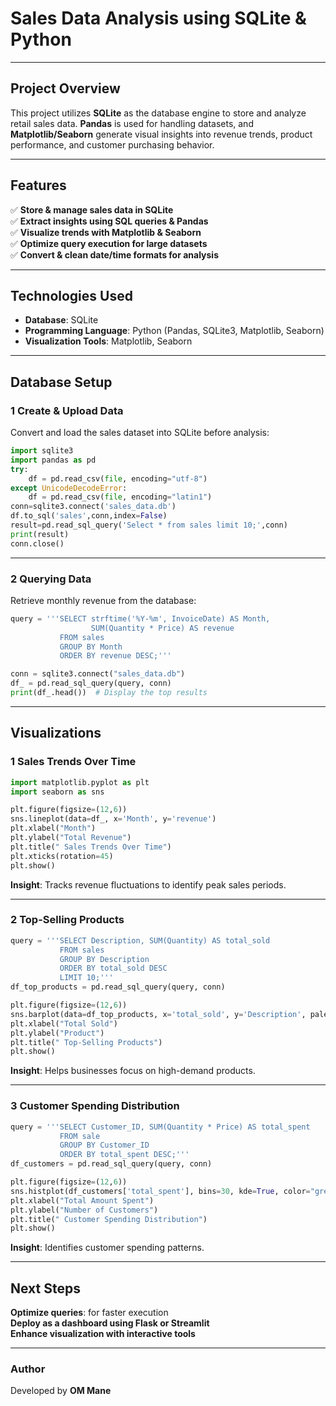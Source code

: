 # **Sales Data Analysis using SQLite & Python**
---
## **Project Overview**
This project utilizes **SQLite** as the database engine to store and analyze retail sales data. **Pandas** is used for handling datasets, and **Matplotlib/Seaborn** generate visual insights into revenue trends, product performance, and customer purchasing behavior.

---

## **Features**
✅ **Store & manage sales data in SQLite**  
✅ **Extract insights using SQL queries & Pandas**  
✅ **Visualize trends with Matplotlib & Seaborn**  
✅ **Optimize query execution for large datasets**  
✅ **Convert & clean date/time formats for analysis**

---

## **Technologies Used**
- **Database**: SQLite  
- **Programming Language**: Python (Pandas, SQLite3, Matplotlib, Seaborn)  
- **Visualization Tools**: Matplotlib, Seaborn  

---

## **Database Setup**
### **1️ Create & Upload Data**
Convert and load the sales dataset into SQLite before analysis:
```python
import sqlite3
import pandas as pd
try:
    df = pd.read_csv(file, encoding="utf-8")
except UnicodeDecodeError:
    df = pd.read_csv(file, encoding="latin1")
conn=sqlite3.connect('sales_data.db')
df.to_sql('sales',conn,index=False)
result=pd.read_sql_query('Select * from sales limit 10;',conn)
print(result)
conn.close()

```

---

### **2️ Querying Data**
Retrieve monthly revenue from the database:
```python
query = '''SELECT strftime('%Y-%m', InvoiceDate) AS Month, 
                  SUM(Quantity * Price) AS revenue
           FROM sales
           GROUP BY Month
           ORDER BY revenue DESC;'''

conn = sqlite3.connect("sales_data.db")
df_ = pd.read_sql_query(query, conn)
print(df_.head())  # Display the top results
```

---

## **Visualizations**
### **1 Sales Trends Over Time**
```python
import matplotlib.pyplot as plt
import seaborn as sns

plt.figure(figsize=(12,6))
sns.lineplot(data=df_, x='Month', y='revenue')
plt.xlabel("Month")
plt.ylabel("Total Revenue")
plt.title(" Sales Trends Over Time")
plt.xticks(rotation=45)
plt.show()
```
 **Insight**: Tracks revenue fluctuations to identify peak sales periods.

---

### **2️ Top-Selling Products**
```python
query = '''SELECT Description, SUM(Quantity) AS total_sold
           FROM sales
           GROUP BY Description
           ORDER BY total_sold DESC
           LIMIT 10;'''
df_top_products = pd.read_sql_query(query, conn)

plt.figure(figsize=(12,6))
sns.barplot(data=df_top_products, x='total_sold', y='Description', palette="coolwarm")
plt.xlabel("Total Sold")
plt.ylabel("Product")
plt.title(" Top-Selling Products")
plt.show()
```
 **Insight**: Helps businesses focus on high-demand products.

---

### **3️ Customer Spending Distribution**
```python
query = '''SELECT Customer_ID, SUM(Quantity * Price) AS total_spent
           FROM sale
           GROUP BY Customer_ID
           ORDER BY total_spent DESC;'''
df_customers = pd.read_sql_query(query, conn)

plt.figure(figsize=(12,6))
sns.histplot(df_customers['total_spent'], bins=30, kde=True, color="green")
plt.xlabel("Total Amount Spent")
plt.ylabel("Number of Customers")
plt.title(" Customer Spending Distribution")
plt.show()
```
 **Insight**: Identifies customer spending patterns.

---

## **Next Steps**
 **Optimize queries**: for faster execution  
 **Deploy as a dashboard using Flask or Streamlit**  
 **Enhance visualization with interactive tools**  

----
### **Author**
Developed by **OM Mane**  



